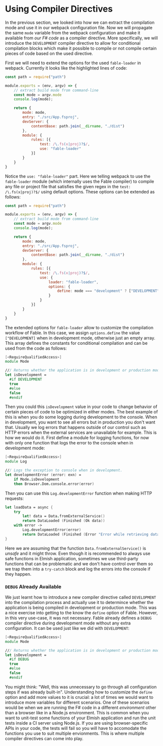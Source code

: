 # Using Compiler Directives

In the previous section, we looked into how we can extract the compilation mode and use it in our webpack configuration file. Now we will propagate the same `mode` variable from the webpack configuration and make it available from *our F# code* as a compiler directive. More specifically, we will introduce the `DEVELOPMENT` compiler directive to allow for conditional compilation blocks which make it possible to compile or not compile certain pieces of code based on the used directive.

First we will need to extend the options for the used `fable-loader` in webpack. Currently it looks like the highlighted lines of code:
```js {highlight: [15, 16, 17, 18]}
const path = require("path")

module.exports = (env, argv) => {
    // extract build mode from command-line
    const mode = argv.mode
    console.log(mode);

    return {
        mode: mode,
        entry: "./src/App.fsproj",
        devServer: {
            contentBase: path.join(__dirname, "./dist")
        },
        module: {
            rules: [{
                test: /\.fs(x|proj)?$/,
                use: "fable-loader"
            }]
        }
    }
}
```
Notice the `use: "fable-loader"` part. Here we telling webpack to use the `fable-loader` module (which internally uses the Fable compiler) to compile any file or project file that satisfies the given regex in the `test: /\.fs(x|proj)?$/` using default options. These options can be extended as follows:
```js {highlight: [18, 19, 20, 21]}
const path = require("path")

module.exports = (env, argv) => {
    // extract build mode from command-line
    const mode = argv.mode
    console.log(mode);

    return {
        mode: mode,
        entry: "./src/App.fsproj",
        devServer: {
            contentBase: path.join(__dirname, "./dist")
        },
        module: {
            rules: [{
                test: /\.fs(x|proj)?$/,
                use: {
                    loader: "fable-loader",
                    options: {
                        define: mode === "development" ? ["DEVELOPMENT"] : []
                    }
                }
            }]
        }
    }
}
```
The extended options for `fable-loader` allow to customize the compilation workflow of Fable. In this case, we assign `options.define` the value `["DEVELOPMENT]` when in development mode, otherwise just an empty array. This array defines the constants for conditional compilation and can be used from the code as follows:
```fsharp
[<RequireQualifiedAccess>]
module Mode

/// Returns whether the application is in development or production mode
let isDevelopment =
  #if DEVELOPMENT
  true
  #else
  false
  #endif
```
Then you could this `isDevelopment` value in your code to change behavior of certain pieces of code to be optimized in either modes. The best example of this is when you do some logging during development to the console. When in development, you want to see all errors but in production you don't want that. Usually we log errors that happens outside of our control such as HTTP errors when the external services are unavailable for example. This is how we would do it. First define a module for logging functions, for now with only one function that logs the error to the console when in development mode:
```fsharp
[<RequireQualifiedAccess>]
module Log

/// Logs the exception to console when in development.
let developmentError (error: exn) =
    if Mode.isDevelopment
    then Browser.Dom.console.error(error)
```
Then you can use this `Log.developmentError` function when making HTTP requests:
```fsharp
let loadData = async {
    try
        let! data = Data.fromExternalService()
        return DataLoaded (Finished (Ok data))
    with error ->
        Log.developmentError(error)
        return DataLoaded (Finished (Error "Error while retrieving data from the external service"))
}
```
Here we are assuming that the function `Data.fromExternalService()` is *unsafe* and it might throw. Even though it is recommended to always use safe functions in Elmish application, sometimes we use third-party functions that can be problematic and we don't have control over them so we trap them into a `try-catch` block and log the errors into the console if they happen.


### `DEBUG` Already Available

We just learnt how to introduce a new compiler directive called `DEVELOPMENT` into the compilation process and actually use it to determince whether the application is being compiled in development or production mode. This was a nice exercise into getting to the know the `define` option of Fable. However, in this very use-case, it was not necessary. Fable already defines a `DEBUG` compiler directive during development mode without any extra configuration. It can be used just like we did with `DEVELOPMENT`:
```fsharp {highlight: [6]}
[<RequireQualifiedAccess>]
module Mode

/// Returns whether the application is in development or production mode
let isDevelopment =
  #if DEBUG
  true
  #else
  false
  #endif
```
You might think: "Well, this was unnecessary to go through all configuration steps if was already built-in". Understanding how to customize the `define` option and add more values to it is crucial: a lot of times we would want to introduce more variables for different scenarios. One of these scenarios would be when we are running the F# code in a different *environment* other than a browser like in a Node.js environment. This is common when you want to unit-test some functions of your Elmish application and run the unit tests inside a CI server using Node.js. If you are using browser-specific APIs in your code, the tests will fail so you will have to accomodate the functions you use to suit multiple envionments. This is where multiple compiler directives can come into play.